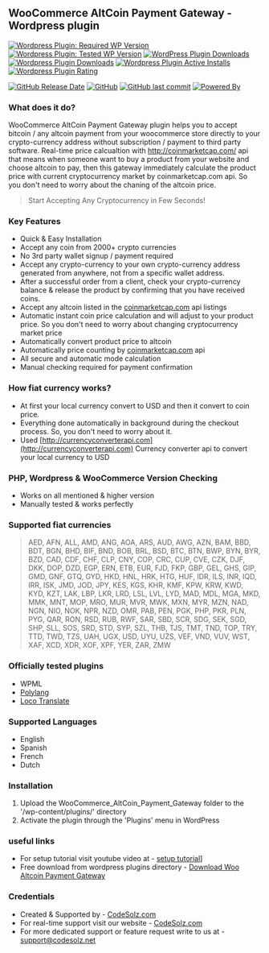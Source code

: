 ## WooCommerce AltCoin Payment Gateway - Wordpress plugin

[![Wordpress Plugin: Required WP Version](https://img.shields.io/wordpress/plugin/wp-version/:woo-altcoin-payment-gateway.svg)](https://wordpress.org/plugins/woo-altcoin-payment-gateway/) [![Wordpress Plugin: Tested WP Version](https://img.shields.io/wordpress/plugin/tested/:woo-altcoin-payment-gateway.svg)](https://wordpress.org/plugins/woo-altcoin-payment-gateway/) [![WordPress Plugin Downloads](https://img.shields.io/wordpress/plugin/dm/:woo-altcoin-payment-gateway.svg)](https://wordpress.org/plugins/woo-altcoin-payment-gateway/) [![Wordpress Plugin Downloads](https://img.shields.io/wordpress/plugin/dt/:woo-altcoin-payment-gateway.svg)](https://wordpress.org/plugins/woo-altcoin-payment-gateway/) [![Wordpress Plugin Active Installs](https://img.shields.io/wordpress/plugin/installs/:woo-altcoin-payment-gateway.svg)](https://wordpress.org/plugins/woo-altcoin-payment-gateway/) [![Wordpress Plugin Rating](https://img.shields.io/wordpress/plugin/rating/:woo-altcoin-payment-gateway.svg)](https://wordpress.org/plugins/woo-altcoin-payment-gateway/) 

[![GitHub Release Date](https://img.shields.io/github/release-date/tuhin18003/WooCommerce-AltCoin-Payment-Gateway.svg)](https://github.com/tuhin18003/WooCommerce-AltCoin-Payment-Gateway) [![GitHub](https://img.shields.io/github/license/mashape/apistatus.svg)](https://github.com/tuhin18003/WooCommerce-AltCoin-Payment-Gateway) [![GitHub last commit](https://img.shields.io/github/last-commit/tuhin18003/WooCommerce-AltCoin-Payment-Gateway.svg)](https://github.com/tuhin18003/WooCommerce-AltCoin-Payment-Gateway) 
[![Powered By](https://img.shields.io/badge/Powered%20By-CodeSolz-brightgreen.svg)](https://codesolz.net) 

### What does it do? 

WooCommerce AltCoin Payment Gateway plugin helps you to accept bitcoin / any altcoin payment from your woocommerce store directly to your crypto-currency address without subscription / payment to third party software. Real-time price calcualtion with http://coinmarketcap.com/ api that means when someone want to buy a product from your website and choose altcoin to pay, then this gateway immediately calculate the product price with current cryptocurrency market by coinmarketcap.com api. So you don't need to worry about the chaning of the altcoin price.

> Start Accepting Any Cryptocurrency  in Few Seconds!



### Key Features

* Quick & Easy Installation
* Accept any coin from 2000+ crypto currencies
* No 3rd party wallet signup / payment required
* Accept any crypto-currency to your own crypto-currency address generated from anywhere, not from a specific wallet address. 
* After a successful order from a client, check your crypto-currency balance & release the product by confirming that you have received coins.
* Accept any altcoin listed in the [coinmarketcap.com](https://api.coinmarketcap.com/v2/listings/) api listings
* Automatic instant coin price calculation and will adjust to your product price. So you don't need to worry about changing cryptocurrency market price
* Automatically convert product price to altcoin
* Automatically price counting by [coinmarketcap.com](http://coinmarketcap.com/) api
* All secure and automatic mode calculation
* Manual checking required for payment confirmation

### How fiat currency works?
* At first your local currency convert to USD and then it convert to coin price.
* Everything done automatically in background during the checkout process. So, you don't need to worry about it.
* Used [http://currencyconverterapi.com](http://currencyconverterapi.com) Currency converter api to convert your local currency to USD

### PHP, Wordpress & WooCommerce Version Checking
  - Works on all mentioned & higher version
  - Manually tested & works perfectly

### Supported fiat currencies
> AED, AFN, ALL, AMD, ANG, AOA, ARS, AUD, AWG, AZN, BAM, BBD, BDT, BGN, BHD, BIF, BND, BOB, BRL, BSD, BTC, BTN, BWP, BYN, BYR, BZD, CAD, CDF, CHF, CLP, CNY, COP, CRC, CUP, CVE, CZK, DJF, DKK, DOP, DZD, EGP, ERN, ETB, EUR, FJD, FKP, GBP, GEL, GHS, GIP, GMD, GNF, GTQ, GYD, HKD, HNL, HRK, HTG, HUF, IDR, ILS, INR, IQD, IRR, ISK, JMD, JOD, JPY, KES, KGS, KHR, KMF, KPW, KRW, KWD, KYD, KZT, LAK, LBP, LKR, LRD, LSL, LVL, LYD, MAD, MDL, MGA, MKD, MMK, MNT, MOP, MRO, MUR, MVR, MWK, MXN, MYR, MZN, NAD, NGN, NIO, NOK, NPR, NZD, OMR, PAB, PEN, PGK, PHP, PKR, PLN, PYG, QAR, RON, RSD, RUB, RWF, SAR, SBD, SCR, SDG, SEK, SGD, SHP, SLL, SOS, SRD, STD, SYP, SZL, THB, TJS, TMT, TND, TOP, TRY, TTD, TWD, TZS, UAH, UGX, USD, UYU, UZS, VEF, VND, VUV, WST, XAF, XCD, XDR, XOF, XPF, YER, ZAR, ZMW

### Officially tested plugins
* WPML
* <a target="_blank" href="https://wordpress.org/plugins/polylang/">Polylang</a>
* <a target="_blank" href="https://wordpress.org/plugins/loco-translate/">Loco Translate</a>

### Supported Languages
* English
* Spanish
* French
* Dutch

### Installation
1. Upload the WooCommerce_AltCoin_Payment_Gateway folder to the '/wp-content/plugins/' directory
2. Activate the plugin through the 'Plugins' menu in WordPress

### useful links
- For setup tutorial visit youtube video at - [setup tutorial](http://img.youtube.com/vi/flzobzwIZ5w/0.jpg)]
- Free download from wordpress plugins directory - [Download Woo Altcoin Payment Gateway](https://wordpress.org/plugins/woo-altcoin-payment-gateway/)

### Credentials
- Created & Supported by - [CodeSolz.com](https://codesolz.com/)
- For real-time support visit our website - [CodeSolz.com](https://codesolz.com/)
- For more dedicated support or feature request write to us at - [support@codesolz.net](mailto:support@codesolz.net)
